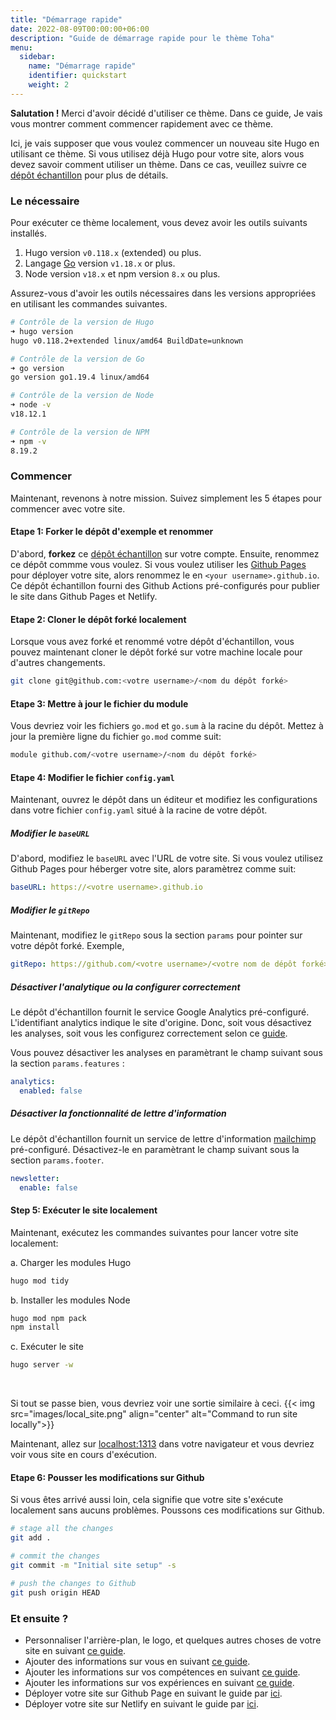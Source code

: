 ```yaml
---
title: "Démarrage rapide"
date: 2022-08-09T00:00:00+06:00
description: "Guide de démarrage rapide pour le thème Toha"
menu:
  sidebar:
    name: "Démarrage rapide"
    identifier: quickstart
    weight: 2
---
```


**Salutation !** Merci d'avoir décidé d'utiliser ce thème. Dans ce guide, Je vais vous montrer comment commencer rapidement avec ce thème.

Ici, je vais supposer que vous voulez commencer un nouveau site Hugo en utilisant ce thème. Si vous utilisez déjà Hugo pour votre site, alors vous devez savoir comment utiliser un thème. Dans ce cas, veuillez suivre ce [dépôt échantillon](https://github.com/hugo-toha/hugo-toha.github.io) pour plus de détails.

### Le nécessaire

Pour exécuter ce thème localement, vous devez avoir les outils suivants installés.

1. Hugo version `v0.118.x` (extended) ou plus.
2. Langage [Go](https://go.dev/doc/install) version `v1.18.x` or plus.
3. Node version `v18.x` et npm version `8.x` ou plus.

Assurez-vous d'avoir les outils nécessaires dans les versions appropriées en utilisant les commandes suivantes.

```bash
# Contrôle de la version de Hugo
➜ hugo version
hugo v0.118.2+extended linux/amd64 BuildDate=unknown

# Contrôle de la version de Go
➜ go version
go version go1.19.4 linux/amd64

# Contrôle de la version de Node
➜ node -v
v18.12.1

# Contrôle de la version de NPM
➜ npm -v
8.19.2
```

### Commencer

Maintenant, revenons à notre mission. Suivez simplement les 5 étapes pour commencer avec votre site.

#### Etape 1: Forker le dépôt d'exemple et renommer

D'abord, **forkez** ce [dépôt échantillon](https://github.com/hugo-toha/hugo-toha.github.io) sur votre compte. Ensuite, renommez ce dépôt commme vous voulez. Si vous voulez utiliser les [Github Pages](https://pages.github.com/) pour déployer votre site, alors renommez le en `<your username>.github.io`. Ce dépôt échantillon fourni des Github Actions pré-configurés pour publier le site dans Github Pages et Netlify.

#### Etape 2: Cloner le dépôt forké localement

Lorsque vous avez forké et renommé votre dépôt d'échantillon, vous pouvez maintenant cloner le dépôt forké sur votre machine locale pour d'autres changements.

```bash
git clone git@github.com:<votre username>/<nom du dépôt forké>
```

#### Etape 3: Mettre à jour le fichier du module

Vous devriez voir les fichiers `go.mod` et `go.sum` à la racine du dépôt. Mettez à jour la première ligne du fichier `go.mod` comme suit:

```bash
module github.com/<votre username>/<nom du dépôt forké>
```

#### Etape 4: Modifier le fichier `config.yaml`

Maintenant, ouvrez le dépôt dans un éditeur et modifiez les configurations dans votre fichier `config.yaml` situé à la racine de votre dépôt.

##### Modifier le `baseURL`

D'abord, modifiez le `baseURL` avec l'URL de votre site. Si vous voulez utilisez Github Pages pour héberger votre site, alors paramètrez comme suit:

```yaml
baseURL: https://<votre username>.github.io
```

##### Modifier le `gitRepo`

Maintenant, modifiez le `gitRepo` sous la section `params` pour pointer sur votre dépôt forké. Exemple,

```yaml
gitRepo: https://github.com/<votre username>/<votre nom de dépôt forké>
```

##### Désactiver l'analytique ou la configurer correctement

Le dépôt d'échantillon fournit le service Google Analytics pré-configuré. L'identifiant analytics indique le site d'origine. Donc, soit vous désactivez les analyses, soit vous les configurez correctement selon ce [guide](/posts/analytics/).

Vous pouvez désactiver les analyses en paramètrant le champ suivant sous la section `params.features` :

```yaml
analytics:
  enabled: false
```

##### Désactiver la fonctionnalité de lettre d'information

Le dépôt d'échantillon fournit un service de lettre d'information [mailchimp](https://mailchimp.com/) pré-configuré. Désactivez-le en paramètrant le champ suivant sous la section `params.footer`.

```yaml
newsletter:
  enable: false
```

#### Step 5: Exécuter le site localement

Maintenant, exécutez les commandes suivantes pour lancer votre site localement:

a. Charger les modules Hugo

```bash
hugo mod tidy
```

b. Installer les modules Node

```bash
hugo mod npm pack
npm install
```

c. Exécuter le site

```bash
hugo server -w
```  

<br>

Si tout se passe bien, vous devriez voir une sortie similaire à ceci.
{{< img src="images/local_site.png" align="center" alt="Command to run site locally">}}

Maintenant, allez sur [localhost:1313](http://localhost:1313/) dans votre navigateur et vous devriez voir vous site en cours d'exécution.

#### Etape 6: Pousser les modifications sur Github

Si vous êtes arrivé aussi loin, cela signifie que votre site s'exécute localement sans aucuns problèmes. Poussons ces modifications sur Github.

```bash
# stage all the changes
git add .

# commit the changes
git commit -m "Initial site setup" -s

# push the changes to Github
git push origin HEAD
```

### Et ensuite ?

- Personnaliser l'arrière-plan, le logo, et quelques autres choses de votre site en suivant [ce guide](/fr/posts/configuration/site-parameters/).
- Ajouter des informations sur vous en suivant [ce guide](/fr/posts/configuration/sections/about/).
- Ajouter les informations sur vos compétences en suivant [ce guide](/fr/posts/configuration/sections/skills/).
- Ajouter les informations sur vos expériences en suivant [ce guide](/fr/posts/configuration/sections/experiences/).
- Déployer votre site sur Github Page en suivant le guide par [ici](/fr/posts/getting-started/github-pages/).
- Déployer votre site sur Netlify en suivant le guide par [ici](/fr/posts/getting-started/netlify/).

